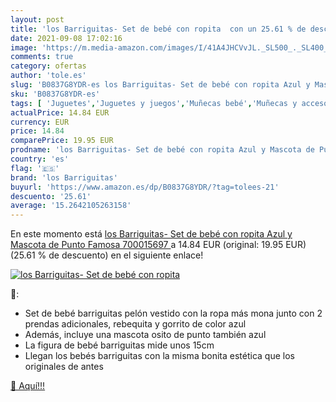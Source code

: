 ```yaml
---
layout: post
title: 'los Barriguitas- Set de bebé con ropita  con un 25.61 % de descuento'
date: 2021-09-08 17:02:16
image: 'https://m.media-amazon.com/images/I/41A4JHCVvJL._SL500_._SL400_.jpg'
comments: true
category: ofertas
author: 'tole.es'
slug: 'B0837G8YDR-es los Barriguitas- Set de bebé con ropita Azul y Mascota de...'
sku: 'B0837G8YDR-es'
tags: [ 'Juguetes','Juguetes y juegos','Muñecas bebé','Muñecas y accesorios','famosa','los barriguitas', ]
actualPrice: 14.84 EUR
currency: EUR
price: 14.84
comparePrice: 19.95 EUR
prodname: 'los Barriguitas- Set de bebé con ropita Azul y Mascota de Punto  Famosa 700015697 '
country: 'es'
flag: '🇪🇸'
brand: 'los Barriguitas'
buyurl: 'https://www.amazon.es/dp/B0837G8YDR/?tag=tolees-21'
descuento: '25.61'
average: '15.2642105263158'
---
```


En este momento está [los Barriguitas- Set de bebé con ropita Azul y Mascota de Punto  Famosa 700015697 ](https://www.amazon.es/dp/B0837G8YDR/?tag=tolees-21) a 14.84 EUR (original: 19.95 EUR) (25.61 %  de descuento) en el siguiente enlace!

[![los Barriguitas- Set de bebé con ropita ](https://m.media-amazon.com/images/I/41A4JHCVvJL._SL500_._SL400_.jpg)](https://www.amazon.es/dp/B0837G8YDR/?tag=tolees-21)

🔎:

- Set de bebé barriguitas pelón vestido con la ropa más mona junto con 2 prendas adicionales, rebequita y gorrito de color azul
- Además, incluye una mascota osito de punto también azul
- La figura de bebé barriguitas mide unos 15cm
- Llegan los bebés barriguitas con la misma bonita estética que los originales de antes

[🛒 Aquí!!!](https://www.amazon.es/dp/B0837G8YDR/?tag=tolees-21)
